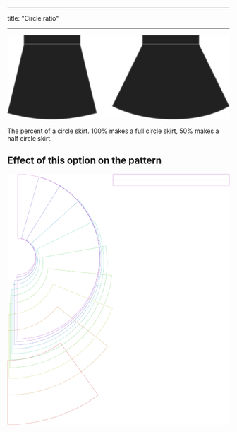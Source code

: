 - - -
title: "Circle ratio"
- - -

![Circle ratio](circleratio.svg)

The percent of a circle skirt. 100% makes a full circle skirt, 50% makes a half circle skirt.

## Effect of this option on the pattern

![This image shows the effect of this option by superimposing several variants that have a different value for this option](sandy_circleratio_sample.svg "Effect of this option on the pattern")
